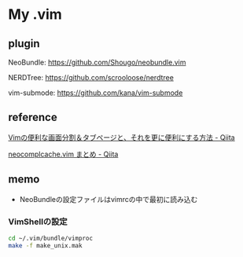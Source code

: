# My .vim

## plugin
NeoBundle: https://github.com/Shougo/neobundle.vim

NERDTree: https://github.com/scrooloose/nerdtree

vim-submode: https://github.com/kana/vim-submode

## reference
[Vimの便利な画面分割＆タブページと、それを更に便利にする方法 - Qiita](http://qiita.com/tekkoc/items/98adcadfa4bdc8b5a6ca)

[neocomplcache.vim まとめ - Qiita](http://qiita.com/hide/items/229ff9460e75426a2d07)


## memo

* NeoBundleの設定ファイルはvimrcの中で最初に読み込む

### VimShellの設定

```sh
cd ~/.vim/bundle/vimproc
make -f make_unix.mak
```
